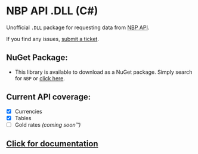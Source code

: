 # NBP API .DLL (C#)

Unofficial `.DLL` package for requesting data from [NBP API](http://api.nbp.pl/).

If you find any issues, [submit a ticket](https://github.com/KifoPL/NBPCurrencyDLL/issues/new/choose).

## NuGet Package:

- This library is available to download as a NuGet package. Simply search for `NBP` or [click here](https://www.nuget.org/packages/NBPAPI.NET.Core/).

## Current API coverage:

- [x] Currencies
- [x] Tables
- [ ] Gold rates *(coming soon™)*

## [Click for documentation](./docs/Documentation.md)

